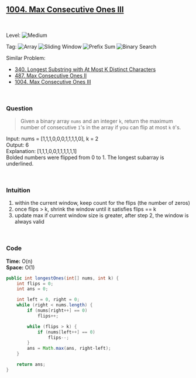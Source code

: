 ## [1004. Max Consecutive Ones III](https://leetcode.com/problems/max-consecutive-ones-iii/)

<br>

Level:
![Medium](https://img.shields.io/badge/-Medium-ff8000)

Tag:
![Array](https://img.shields.io/badge/-Array-66b3ff)
![Sliding Window](https://img.shields.io/badge/-Sliding_Window-9966ff)
![Prefix Sum](https://img.shields.io/badge/-Prefix_Sum-884dff)
![Binary Search](https://img.shields.io/badge/-Binary_Search-7733ff)

Similar Problem:

- [340. Longest Substring with At Most K Distinct Characters](0340.md)
- [487. Max Consecutive Ones II](0487.md)
- [1004. Max Consecutive Ones III](1004.md)

<br>

### Question

> Given a binary array `nums` and an integer `k`, return the maximum number of consecutive `1`'s in the array if you can flip at most `k` `0`'s.

Input: nums = [1,1,1,0,0,0,1,1,1,1,0], k = 2  
Output: 6  
Explanation: [1,1,1,0,0,1,1,1,1,1,1]  
Bolded numbers were flipped from 0 to 1. The longest subarray is underlined.

<br>

### Intuition

1. within the current window, keep count for the flips (the number of zeros)
2. once flips > k, shrink the window until it satisfies flips == k
3. update max if current window size is greater, after step 2, the window is always valid

<br>

### Code

**Time:** O(n)  
**Space:** O(1)

```java
public int longestOnes(int[] nums, int k) {
    int flips = 0;
    int ans = 0;

    int left = 0, right = 0;
    while (right < nums.length) {
        if (nums[right++] == 0)
            flips++;

        while (flips > k) {
            if (nums[left++] == 0)
                flips--;
        }
        ans = Math.max(ans, right-left);
    }

    return ans;
}
```
